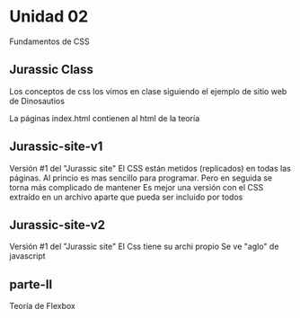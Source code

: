 # Unidad 02

Fundamentos de CSS


## Jurassic Class

Los conceptos de css los vimos en clase siguiendo el ejemplo de sitio web de Dinosautios

La páginas index.html contienen al html de la teoría

## Jurassic-site-v1

Versión #1 del "Jurassic site"
El  CSS están metidos (replicados) en todas las páginas. 
Al princio es mas sencillo para programar. Pero en seguida se torna más complicado de mantener
Es mejor una versión con el CSS extraído en un archivo aparte que pueda ser incluido por todos


## Jurassic-site-v2

Versión #1 del "Jurassic site"
El Css tiene su archi propio
Se ve "aglo" de javascript

## parte-II

Teoría de Flexbox